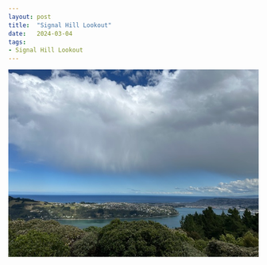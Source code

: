 ```yaml
---
layout: post
title:  "Signal Hill Lookout"
date:   2024-03-04
tags:
- Signal Hill Lookout
---
```

![Signal Hill Lookout](/media/2024-03-04-Signal-Hill-Lookout.jpeg)